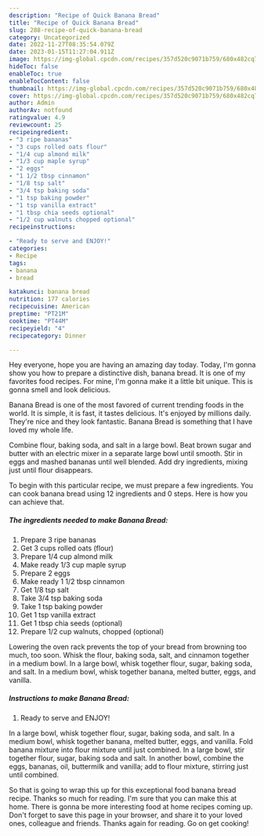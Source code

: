 ```yaml
---
description: "Recipe of Quick Banana Bread"
title: "Recipe of Quick Banana Bread"
slug: 288-recipe-of-quick-banana-bread
category: Uncategorized
date: 2022-11-27T08:35:54.079Z
date: 2023-01-15T11:27:04.911Z
image: https://img-global.cpcdn.com/recipes/357d520c9071b759/680x482cq70/banana-bread-recipe-main-photo.jpg
hideToc: false
enableToc: true
enableTocContent: false
thumbnail: https://img-global.cpcdn.com/recipes/357d520c9071b759/680x482cq70/banana-bread-recipe-main-photo.jpg
cover: https://img-global.cpcdn.com/recipes/357d520c9071b759/680x482cq70/banana-bread-recipe-main-photo.jpg
author: Admin
authorAv: notfound
ratingvalue: 4.9
reviewcount: 25
recipeingredient:
- "3 ripe bananas"
- "3 cups rolled oats flour"
- "1/4 cup almond milk"
- "1/3 cup maple syrup"
- "2 eggs"
- "1 1/2 tbsp cinnamon"
- "1/8 tsp salt"
- "3/4 tsp baking soda"
- "1 tsp baking powder"
- "1 tsp vanilla extract"
- "1 tbsp chia seeds optional"
- "1/2 cup walnuts chopped optional"
recipeinstructions:

- "Ready to serve and ENJOY!"
categories:
- Recipe
tags:
- banana
- bread

katakunci: banana bread 
nutrition: 177 calories
recipecuisine: American
preptime: "PT21M"
cooktime: "PT44M"
recipeyield: "4"
recipecategory: Dinner

---
```



Hey everyone, hope you are having an amazing day today. Today, I'm gonna show you how to prepare a distinctive dish, banana bread. It is one of my favorites food recipes. For mine, I'm gonna make it a little bit unique. This is gonna smell and look delicious.

Banana Bread is one of the most favored of current trending foods in the world. It is simple, it is fast, it tastes delicious. It's enjoyed by millions daily. They're nice and they look fantastic. Banana Bread is something that I have loved my whole life.

Combine flour, baking soda, and salt in a large bowl. Beat brown sugar and butter with an electric mixer in a separate large bowl until smooth. Stir in eggs and mashed bananas until well blended. Add dry ingredients, mixing just until flour disappears.


To begin with this particular recipe, we must prepare a few ingredients. You can cook banana bread using 12 ingredients and 0 steps. Here is how you can achieve that.

<!--inarticleads1-->

##### The ingredients needed to make Banana Bread:

1. Prepare 3 ripe bananas
1. Get 3 cups rolled oats (flour)
1. Prepare 1/4 cup almond milk
1. Make ready 1/3 cup maple syrup
1. Prepare 2 eggs
1. Make ready 1 1/2 tbsp cinnamon
1. Get 1/8 tsp salt
1. Take 3/4 tsp baking soda
1. Take 1 tsp baking powder
1. Get 1 tsp vanilla extract
1. Get 1 tbsp chia seeds (optional)
1. Prepare 1/2 cup walnuts, chopped (optional)


Lowering the oven rack prevents the top of your bread from browning too much, too soon. Whisk the flour, baking soda, salt, and cinnamon together in a medium bowl. In a large bowl, whisk together flour, sugar, baking soda, and salt. In a medium bowl, whisk together banana, melted butter, eggs, and vanilla. 

<!--inarticleads2-->

##### Instructions to make Banana Bread:


1. Ready to serve and ENJOY!

In a large bowl, whisk together flour, sugar, baking soda, and salt. In a medium bowl, whisk together banana, melted butter, eggs, and vanilla. Fold banana mixture into flour mixture until just combined. In a large bowl, stir together flour, sugar, baking soda and salt. In another bowl, combine the eggs, bananas, oil, buttermilk and vanilla; add to flour mixture, stirring just until combined. 

So that is going to wrap this up for this exceptional food banana bread recipe. Thanks so much for reading. I'm sure that you can make this at home. There is gonna be more interesting food at home recipes coming up. Don't forget to save this page in your browser, and share it to your loved ones, colleague and friends. Thanks again for reading. Go on get cooking!
